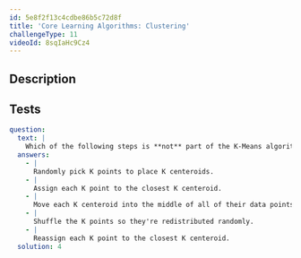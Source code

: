 ```yaml
---
id: 5e8f2f13c4cdbe86b5c72d8f
title: 'Core Learning Algorithms: Clustering'
challengeType: 11
videoId: 8sqIaHc9Cz4
---
```


## Description

<section id='description'>

</section>

## Tests

<section id='tests'>

```yml
question:
  text: |
    Which of the following steps is **not** part of the K-Means algorithm?
  answers:
    - |
      Randomly pick K points to place K centeroids.
    - |
      Assign each K point to the closest K centeroid.
    - |
      Move each K centeroid into the middle of all of their data points.
    - |
      Shuffle the K points so they're redistributed randomly.
    - |
      Reassign each K point to the closest K centeroid.
  solution: 4
```

</section>
